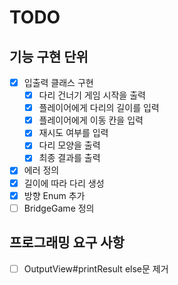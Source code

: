 # TODO

## 기능 구현 단위
- [X] 입출력 클래스 구현
  - [X] 다리 건너기 게임 시작을 출력
  - [X] 플레이어에게 다리의 길이를 입력
  - [X] 플레이어에게 이동 칸을 입력
  - [X] 재시도 여부를 입력
  - [X] 다리 모양을 출력
  - [X] 최종 결과를 출력
- [X] 에러 정의
- [X] 길이에 따라 다리 생성
- [X] 방향 Enum 추가
- [ ] BridgeGame 정의

## 프로그래밍 요구 사항
- [ ] OutputView#printResult else문 제거